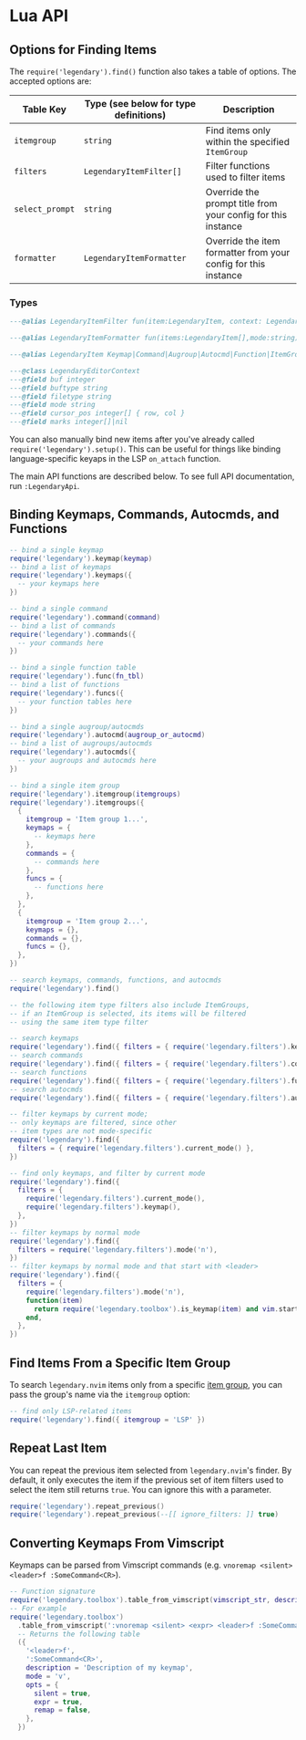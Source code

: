 # Lua API

## Options for Finding Items

The `require('legendary').find()` function also takes a table of options. The accepted options are:

| Table Key       | Type (see below for type definitions) | Description                                                    |
| --------------- | ------------------------------------- | -------------------------------------------------------------- |
| `itemgroup`     | `string`                              | Find items only within the specified `ItemGroup`               |
| `filters`       | `LegendaryItemFilter[]`               | Filter functions used to filter items                          |
| `select_prompt` | `string`                              | Override the prompt title from your config for this instance   |
| `formatter`     | `LegendaryItemFormatter`              | Override the item formatter from your config for this instance |

### Types

```lua
---@alias LegendaryItemFilter fun(item:LegendaryItem, context: LegendaryEditorContext):boolean

---@alias LegendaryItemFormatter fun(items:LegendaryItem[],mode:string):string[]

---@alias LegendaryItem Keymap|Command|Augroup|Autocmd|Function|ItemGroup

---@class LegendaryEditorContext
---@field buf integer
---@field buftype string
---@field filetype string
---@field mode string
---@field cursor_pos integer[] { row, col }
---@field marks integer[]|nil
```

You can also manually bind new items after you've already called `require('legendary').setup()`.
This can be useful for things like binding language-specific keyaps in the LSP `on_attach` function.

The main API functions are described below. To see full API documentation, run `:LegendaryApi`.

## Binding Keymaps, Commands, Autocmds, and Functions

```lua
-- bind a single keymap
require('legendary').keymap(keymap)
-- bind a list of keymaps
require('legendary').keymaps({
  -- your keymaps here
})

-- bind a single command
require('legendary').command(command)
-- bind a list of commands
require('legendary').commands({
  -- your commands here
})

-- bind a single function table
require('legendary').func(fn_tbl)
-- bind a list of functions
require('legendary').funcs({
  -- your function tables here
})

-- bind a single augroup/autocmds
require('legendary').autocmd(augroup_or_autocmd)
-- bind a list of augroups/autocmds
require('legendary').autocmds({
  -- your augroups and autocmds here
})

-- bind a single item group
require('legendary').itemgroup(itemgroups)
require('legendary').itemgroups({
  {
    itemgroup = 'Item group 1...',
    keymaps = {
      -- keymaps here
    },
    commands = {
      -- commands here
    },
    funcs = {
      -- functions here
    },
  },
  {
    itemgroup = 'Item group 2...',
    keymaps = {},
    commands = {},
    funcs = {},
  },
})

-- search keymaps, commands, functions, and autocmds
require('legendary').find()

-- the following item type filters also include ItemGroups,
-- if an ItemGroup is selected, its items will be filtered
-- using the same item type filter

-- search keymaps
require('legendary').find({ filters = { require('legendary.filters').keymaps() } })
-- search commands
require('legendary').find({ filters = { require('legendary.filters').commands() } })
-- search functions
require('legendary').find({ filters = { require('legendary.filters').funcs() } })
-- search autocmds
require('legendary').find({ filters = { require('legendary.filters').autocmds() } })

-- filter keymaps by current mode;
-- only keymaps are filtered, since other
-- item types are not mode-specific
require('legendary').find({
  filters = { require('legendary.filters').current_mode() },
})

-- find only keymaps, and filter by current mode
require('legendary').find({
  filters = {
    require('legendary.filters').current_mode(),
    require('legendary.filters').keymap(),
  },
})
-- filter keymaps by normal mode
require('legendary').find({
  filters = require('legendary.filters').mode('n'),
})
-- filter keymaps by normal mode and that start with <leader>
require('legendary').find({
  filters = {
    require('legendary.filters').mode('n'),
    function(item)
      return require('legendary.toolbox').is_keymap(item) and vim.startswith(item[1], '<leader>')
    end,
  },
})
```

## Find Items From a Specific Item Group

To search `legendary.nvim` items only from a specific [item group](./table_structures/KEYMAPS.md#item-groups),
you can pass the group's name via the `itemgroup` option:

```lua
-- find only LSP-related items
require('legendary').find({ itemgroup = 'LSP' })
```

## Repeat Last Item

You can repeat the previous item selected from `legendary.nvim`'s finder. By default, it only executes the item
if the previous set of item filters used to select the item still returns `true`. You can ignore this with a
parameter.

```lua
require('legendary').repeat_previous()
require('legendary').repeat_previous(--[[ ignore_filters: ]] true)
```

## Converting Keymaps From Vimscript

Keymaps can be parsed from Vimscript commands (e.g. `vnoremap <silent> <leader>f :SomeCommand<CR>`).

```lua
-- Function signature
require('legendary.toolbox').table_from_vimscript(vimscript_str, description)
-- For example
require('legendary.toolbox')
  .table_from_vimscript(':vnoremap <silent> <expr> <leader>f :SomeCommand<CR>', 'Description of my keymap')
  -- Returns the following table
  ({
    '<leader>f',
    ':SomeCommand<CR>',
    description = 'Description of my keymap',
    mode = 'v',
    opts = {
      silent = true,
      expr = true,
      remap = false,
    },
  })
```

